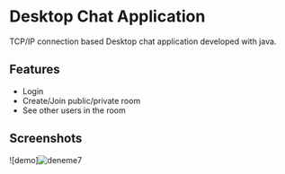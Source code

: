 
# Desktop Chat Application

TCP/IP connection based Desktop chat application developed with java.


## Features

- Login
- Create/Join public/private room 
- See other users in the room


## Screenshots

![demo]![deneme7](https://user-images.githubusercontent.com/33760107/223879332-c7c509aa-c3db-41bd-abc9-646bb1440910.gif)



